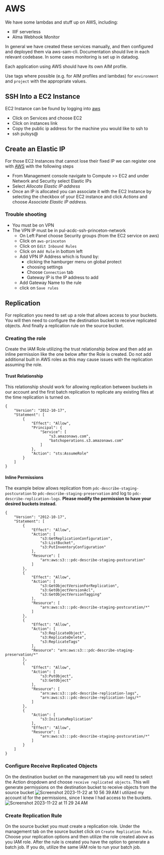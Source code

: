 # AWS

We have some lambdas and stuff up on AWS, including:
* IIIF serverless
* Alma Webhook Monitor

In general we have created these services manually, and then configured and
deployed them via aws-sam-cli. Documentation should live in each relevant
codebase. In some cases monitoring is set up in datadog.

Each application using AWS should have its own AIM profile.

Use tags where possible (e.g. for AIM profiles and lambdas) for `environment` and `project` with the appropriate
values.

## SSH Into a EC2 Instance
EC2 Instance can be found by logging into [aws](https://princeton.edu/aws)
* Click on Services and choose EC2
* Click on instances link
* Copy the public ip address for the machine you would like to ssh to
* ssh pulsys@<public ip address>

## Create an Elastic IP
For those EC2 Instances that cannot lose their fixed IP we can register one with [AWS](http://princeton.edu/aws) with the following steps
* From Management console navigate to Compute >> EC2 and under Network and Security select Elastic IPs
* Select *Allocate Elastic IP address*
* Once an IP is allocated you can associate it with the EC2 Instance by selecting the checkbox of your EC2 instance and click *Actions* and choose *Associate Elastic IP address.*

### Trouble shooting
  * You must be on VPN
  * The VPN IP must be in pul-acdc-ssh-princeton-network
     * On Left Panel choose Security groups (from the EC2 service on aws)
     * Click on `aws-princeton`
     * Click on `Edit Inbound Rules`
     * Click on `Add Rule` in bottom left
     * Add VPN IP Address which is found by:
        * clicking the hamburger menu on global protect
        * choosing settings
        * Choose `Connection` tab
        * Gateway IP is the IP address to add
     * Add Gateway Name to the rule
     * click on `Save rules`

## Replication
For replication you need to set up a role that allows access to your buckets. You will then need to configure the destination bucket to receive replicated objects.  And finally a replication rule on the source bucket.

### Creating the role
Create the IAM Role utilizing the trust relationship below and then add an inline permission like the one below after the Role is created.  Do not add additional built in AWS roles as this may cause issues with the replication assuming the role.

#### Trust Relationship
This relationship should work for allowing replication between buckets in our account and the first batch replication to replicate any existing files at the time replication is turned on.
```
{
    "Version": "2012-10-17",
    "Statement": [
        {
            "Effect": "Allow",
            "Principal": {
                "Service": [
                    "s3.amazonaws.com",
                    "batchoperations.s3.amazonaws.com"
                ]
            },
            "Action": "sts:AssumeRole"
        }
    ]
}
```

#### Inline Permissions
The example below allows replication from `pdc-describe-staging-postcuration` to `pdc-describe-staging-preservation` and log to `pdc-describe-replication-logs`.  **Please modify the permission to have your desired buckets instead.**
```
{
	"Version": "2012-10-17",
	"Statement": [
		{
			"Effect": "Allow",
			"Action": [
				"s3:GetReplicationConfiguration",
				"s3:ListBucket",
				"s3:PutInventoryConfiguration"
			],
			"Resource": [
				"arn:aws:s3:::pdc-describe-staging-postcuration"
			]
		},
		{
			"Effect": "Allow",
			"Action": [
				"s3:GetObjectVersionForReplication",
				"s3:GetObjectVersionAcl",
				"s3:GetObjectVersionTagging"
			],
			"Resource": [
				"arn:aws:s3:::pdc-describe-staging-postcuration/*"
			]
		},
		{
			"Effect": "Allow",
			"Action": [
				"s3:ReplicateObject",
				"s3:ReplicateDelete",
				"s3:ReplicateTags"
			],
			"Resource": "arn:aws:s3:::pdc-describe-staging-preservation/*"
		},
		{
			"Effect": "Allow",
			"Action": [
				"s3:PutObject",
				"s3:GetObject"
			],
			"Resource": [
				"arn:aws:s3:::pdc-describe-replication-logs",
				"arn:aws:s3:::pdc-describe-replication-logs/*"
			]
		},
		{
			"Action": [
				"s3:InitiateReplication"
			],
			"Effect": "Allow",
			"Resource": [
				"arn:aws:s3:::pdc-describe-staging-postcuration/*"
			]
		}
	]
}
```
### Configure Receive Replicated Objects
On the destination bucket on the management tab you will need to select the Action dropdown and choose `receive replicated objects`.  This will generate permissions on the destination bucket to receive objects from the source bucket
![Screenshot 2023-11-22 at 10 56 39 AM](https://github.com/pulibrary/pul-it-handbook/assets/1599081/9052f278-ddf3-49ad-9179-29c8ca94a219)
I utilized my account id for the permissions, since I knew I had access to the buckets.
![Screenshot 2023-11-22 at 11 29 24 AM](https://github.com/pulibrary/pul-it-handbook/assets/1599081/cdb6c0e7-598e-44ef-9eae-db9c6847e48c)

### Create Replication Rule
On the source bucket you must create a replication role.  Under the management tab on the source bucket click on `Create Replication Rule`. Choose your replication options and then utilize the role created above as you IAM role.  After the rule is created you have the option to generate a batch job.  If you do, utilize the same IAM role to run your batch job.

